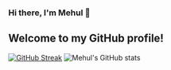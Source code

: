 ### Hi there, I'm Mehul 👋
## Welcome to my GitHub profile!
[![GitHub Streak](https://github-readme-streak-stats.herokuapp.com?user=Mehul2203&theme=elegant)](https://git.io/streak-stats)
![Mehul's GitHub stats](https://github-readme-stats.vercel.app/api?username=Mehul2203&show_icons=true&theme=radical)
